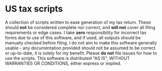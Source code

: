 # US tax scripts

A collection of scripts written to ease generation of my tax return. These should **not** be considered complete nor correct, and **will not** cover all filing requirements or edge cases. I take **zero** responsibility for incorrect tax forms due to use of this software, and if used, all outputs should be manually checked before filing. I do not aim to make this software generally usable - any documentation provided should not be assumed to be correct or up-to-date, it is solely for my benefit. Please **do not** file issues for how to use the scripts. This software is distributed "AS IS", WITHOUT WARRANTIES OR CONDITIONS, either express or implied.
